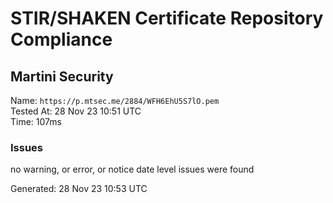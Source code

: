 # STIR/SHAKEN Certificate Repository Compliance

## Martini Security

Name: `https://p.mtsec.me/2884/WFH6EhU5S7lO.pem`\
Tested At: 28 Nov 23 10:51 UTC\
Time: 107ms

### Issues

no warning, or error, or notice date level issues were found

Generated: 28 Nov 23 10:53 UTC